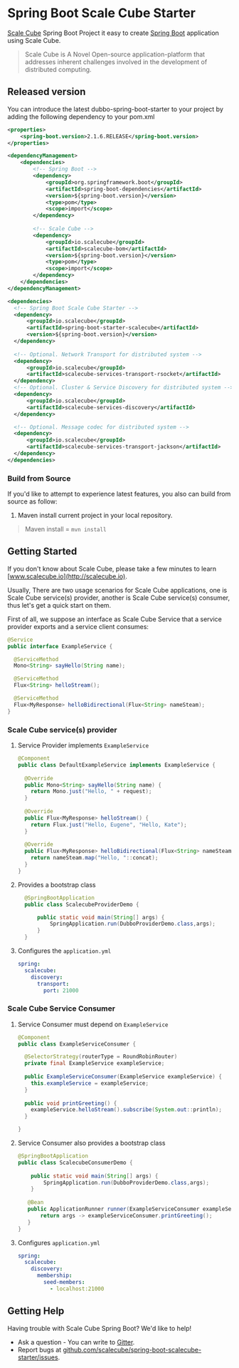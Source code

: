 # Spring Boot Scale Cube Starter

[Scale Cube](http://scalecube.io) Spring Boot Project it easy to create 
[Spring Boot](https://github.com/spring-projects/spring-boot/) application using Scale Cube.

> Scale Cube is A Novel Open-source application-platform that addresses inherent challenges 
involved in the development of distributed computing.

## Released version

You can introduce the latest dubbo-spring-boot-starter to your project by adding the 
following dependency to your pom.xml

```xml
<properties>
    <spring-boot.version>2.1.6.RELEASE</spring-boot.version>
</properties>

<dependencyManagement>
    <dependencies>
        <!-- Spring Boot -->
        <dependency>
            <groupId>org.springframework.boot</groupId>
            <artifactId>spring-boot-dependencies</artifactId>
            <version>${spring-boot.version}</version>
            <type>pom</type>
            <scope>import</scope>
        </dependency>
        
        <!-- Scale Cube -->
        <dependency>
            <groupId>io.scalecube</groupId>
            <artifactId>scalecube-bom</artifactId>
            <version>${spring-boot.version}</version>
            <type>pom</type>
            <scope>import</scope>
        </dependency>
    </dependencies>
</dependencyManagement>    

<dependencies>
  <!-- Spring Boot Scale Cube Starter -->
  <dependency>
      <groupId>io.scalecube</groupId>
      <artifactId>spring-boot-starter-scalecube</artifactId>
      <version>${spring-boot.version}</version>
  </dependency>
  
  <!-- Optional. Network Transport for distributed system --> 
  <dependency>
      <groupId>io.scalecube</groupId>
      <artifactId>scalecube-services-transport-rsocket</artifactId>
  </dependency>
  <!-- Optional. Cluster & Service Discovery for distributed system -->
  <dependency>
      <groupId>io.scalecube</groupId>
      <artifactId>scalecube-services-discovery</artifactId>
  </dependency>

  <!-- Optional. Message codec for distributed system --> 
  <dependency>
      <groupId>io.scalecube</groupId>
      <artifactId>scalecube-services-transport-jackson</artifactId>
  </dependency>
</dependencies>
```

### Build from Source

If you'd like to attempt to experience latest features, you also can build from source as follow:

1. Maven install current project in your local repository.
> Maven install = `mvn install`

## Getting Started

If you don't know about Scale Cube, please take a few minutes to learn 
[www.scalecube.io](http://scalecube.io).

Usually, There are two usage scenarios for Scale Cube applications, one is Scale Cube service(s) 
provider,
another is Scale Cube service(s) consumer, thus let's get a quick start on them.

First of all, we suppose an interface as Scale Cube Service that a service provider exports 
and a service client consumes:

```java
@Service
public interface ExampleService {

  @ServiceMethod
  Mono<String> sayHello(String name);

  @ServiceMethod
  Flux<String> helloStream();

  @ServiceMethod
  Flux<MyResponse> helloBidirectional(Flux<String> nameSteam);
}
```

### Scale Cube service(s) provider

1. Service Provider implements `ExampleService`

    ```java
    @Component
    public class DefaultExampleService implements ExampleService {
      
      @Override
      public Mono<String> sayHello(String name) {
        return Mono.just("Hello, " + request);
      }
      
      @Override
      public Flux<MyResponse> helloStream() {
        return Flux.just("Hello, Eugene", "Hello, Kate");
      }
      
      @Override
      public Flux<MyResponse> helloBidirectional(Flux<String> nameSteam) {
        return nameSteam.map("Hello, "::concat);
      }
    }
    ```

2. Provides a bootstrap class

    ```java
      @SpringBootApplication
      public class ScalecubeProviderDemo {
    
          public static void main(String[] args) {
              SpringApplication.run(DubboProviderDemo.class,args);
          }
      }
    ``` 

3. Configures the `application.yml`

    ```yaml
    spring:
      scalecube:
        discovery:
          transport:
            port: 21000  
    ```

### Scale Cube Service Consumer

1. Service Consumer must depend on `ExampleService`

    ```java
    @Component
    public class ExampleServiceConsumer { 
    
      @SelectorStrategy(routerType = RoundRobinRouter)
      private final ExampleService exampleService;
      
      public ExampleServiceConsumer(ExampleService exampleService) {
        this.exampleService = exampleService;
      }
      
      public void printGreeting() {
        exampleService.helloStream().subscribe(System.out::println);
      }
    
    }
    ```
2. Service Consumer also provides a bootstrap class

    ```java
    @SpringBootApplication
    public class ScalecubeConsumerDemo {
  
        public static void main(String[] args) {
            SpringApplication.run(DubboProviderDemo.class,args);
        }
     
       @Bean
       public ApplicationRunner runner(ExampleServiceConsumer exampleServiceConsumer) {
           return args -> exampleServiceConsumer.printGreeting();
       }
    }
    ```

3. Configures `application.yml`

    ```yaml
    spring:
      scalecube:
        discovery:
          membership:
            seed-members:
              - localhost:21000
    ```
    
## Getting Help

Having trouble with Scale Cube Spring Boot? We'd like to help!

* Ask a question - You can write to [Gitter](https://gitter.im/scalecube/Lobby).
* Report bugs at 
[github.com/scalecube/spring-boot-scalecube-starter/issues](https://github.com/scalecube/spring-boot-scalecube-starter/issues).
